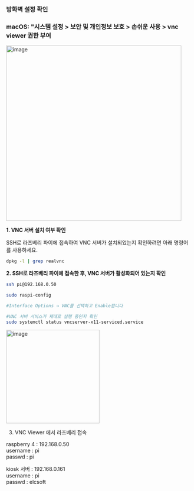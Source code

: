 ### 방화벽 설정 확인


### macOS: "시스템 설정 > 보안 및 개인정보 보호 > 손쉬운 사용 > vnc viewer 권한 부여
<img width="475" alt="image" src="https://github.com/user-attachments/assets/9cef4b98-4170-4e64-a67a-0650e7f00403" />

**1. VNC 서버 설치 여부 확인**

SSH로 라즈베리 파이에 접속하여 VNC 서버가 설치되었는지 확인하려면 아래 명령어를 사용하세요.

```bash
dpkg -l | grep realvnc
```

**2. SSH로 라즈베리 파이에 접속한 후, VNC 서버가 활성화되어 있는지 확인**

```bash
ssh pi@192.168.0.50

sudo raspi-config

#Interface Options → VNC를 선택하고 Enable합니다

#VNC 서버 서비스가 제대로 실행 중인지 확인
sudo systemctl status vncserver-x11-serviced.service
```
<img width="253" alt="image" src="https://github.com/user-attachments/assets/d767de0b-f65a-49f8-b6d5-0f49c188c1eb" />

3. VNC Viewer 에서 라즈베리 접속

raspberry 4 : 192.168.0.50<br>
username : pi<br>
passwd   : pi<br>

kiosk 서버 : 192.168.0.161<br>
username : pi<br>
passwd   : elcsoft<br>









